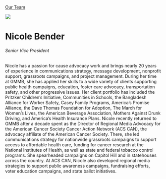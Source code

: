 





[Our Team](/who-we-are/team/)


![](data:image/gif;base64,R0lGODlhAQABAAAAACH5BAEKAAEALAAAAAABAAEAAAICTAEAOw==)![](https://www.gmmb.com/wp-content/uploads/2020/11/Nicole-Bender-new-468x468.jpg)


Nicole Bender
=============


###### Senior Vice President


Nicole has a passion for cause advocacy work and brings nearly 20 years of experience in communications strategy, message development, nonprofit support, grassroots campaigns, and project management. During her time at GMMB, she has applied her skills to a wide variety of clients supporting public health campaigns, education, foster care advocacy, transportation safety, and other progressive issues. Her client portfolio has included the Pritzker Children’s Initiative, Communities in Schools, the Bangladesh Alliance for Worker Safety, Casey Family Programs, America’s Promise Alliance, the Dave Thomas Foundation for Adoption, The March for Women’s Lives, the American Beverage Association, Mothers Against Drunk Driving, and America’s Health Insurance Plans. Nicole recently returned to GMMB after a decade spent as the Director of Regional Media Advocacy for the American Cancer Society Cancer Action Network (ACS CAN), the advocacy affiliate of the American Cancer Society. There, she led communications strategy for nationwide grassroots campaigns to support access to affordable health care, funding for cancer research at the National Institutes of Health, as well as state and federal tobacco control programs. She spearheaded campaigns on Capitol Hill and in statehouses across the country. At ACS CAN, Nicole also developed regional media strategies to support public awareness campaigns, fundraising efforts, voter education campaigns, and state ballot initiatives.











